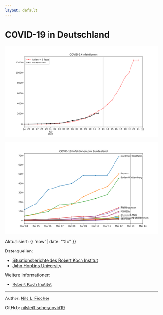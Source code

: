 ```yaml
---
layout: default
---
```


# COVID-19 in Deutschland

![germany_total](plots/germany_total.svg)

![states](plots/states.svg)

Aktualisiert: {{ 'now' | date: "%c" }}

Datenquellen:

- [Situationsberichte des Robert Koch Institut](https://www.rki.de/DE/Content/InfAZ/N/Neuartiges_Coronavirus/Situationsberichte/Gesamt.html)
- [John Hopkins University](https://github.com/CSSEGISandData/COVID-19)

Weitere informationen:

- [Robert Koch Institut](https://www.rki.de/DE/Content/InfAZ/N/Neuartiges_Coronavirus/nCoV.html)

---

Author: [Nils L. Fischer](https://nilsleiffischer.de)

GitHub: [nilsleiffischer/covid19](https://github.com/nilsleiffischer/covid19)
